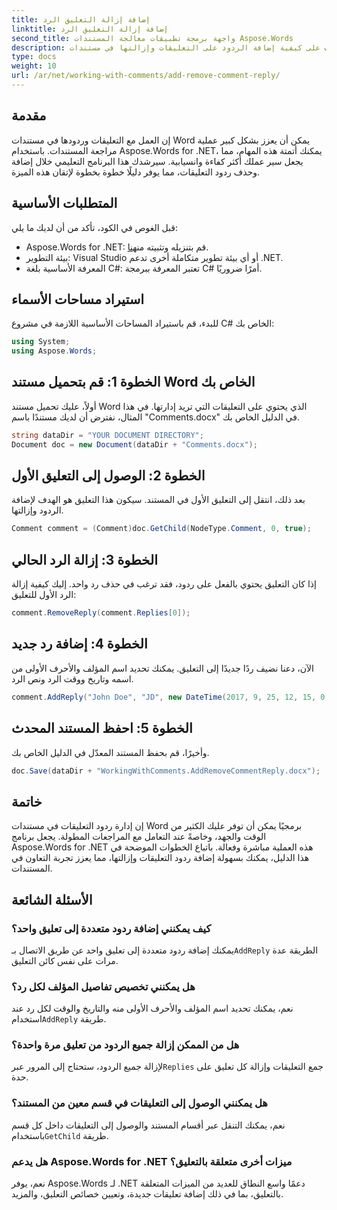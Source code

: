 ```yaml
---
title: إضافة إزالة التعليق الرد
linktitle: إضافة إزالة التعليق الرد
second_title: واجهة برمجة تطبيقات معالجة المستندات Aspose.Words
description: تعرف على كيفية إضافة الردود على التعليقات وإزالتها في مستندات Word باستخدام Aspose.Words for .NET. عزز تعاونك في المستندات باستخدام هذا الدليل التفصيلي.
type: docs
weight: 10
url: /ar/net/working-with-comments/add-remove-comment-reply/
---
```

## مقدمة

إن العمل مع التعليقات وردودها في مستندات Word يمكن أن يعزز بشكل كبير عملية مراجعة المستندات. باستخدام Aspose.Words for .NET، يمكنك أتمتة هذه المهام، مما يجعل سير عملك أكثر كفاءة وانسيابية. سيرشدك هذا البرنامج التعليمي خلال إضافة وحذف ردود التعليقات، مما يوفر دليلًا خطوة بخطوة لإتقان هذه الميزة.

## المتطلبات الأساسية

قبل الغوص في الكود، تأكد من أن لديك ما يلي:

-  Aspose.Words for .NET: قم بتنزيله وتثبيته من[هنا](https://releases.aspose.com/words/net/).
- بيئة التطوير: Visual Studio أو أي بيئة تطوير متكاملة أخرى تدعم .NET.
- المعرفة الأساسية بلغة C#: تعتبر المعرفة ببرمجة C# أمرًا ضروريًا.

## استيراد مساحات الأسماء

للبدء، قم باستيراد المساحات الأساسية اللازمة في مشروع C# الخاص بك:

```csharp
using System;
using Aspose.Words;
```

## الخطوة 1: قم بتحميل مستند Word الخاص بك

أولاً، عليك تحميل مستند Word الذي يحتوي على التعليقات التي تريد إدارتها. في هذا المثال، نفترض أن لديك مستندًا باسم "Comments.docx" في الدليل الخاص بك.

```csharp
string dataDir = "YOUR DOCUMENT DIRECTORY";
Document doc = new Document(dataDir + "Comments.docx");
```

## الخطوة 2: الوصول إلى التعليق الأول

بعد ذلك، انتقل إلى التعليق الأول في المستند. سيكون هذا التعليق هو الهدف لإضافة الردود وإزالتها.

```csharp
Comment comment = (Comment)doc.GetChild(NodeType.Comment, 0, true);
```

## الخطوة 3: إزالة الرد الحالي

إذا كان التعليق يحتوي بالفعل على ردود، فقد ترغب في حذف رد واحد. إليك كيفية إزالة الرد الأول للتعليق:

```csharp
comment.RemoveReply(comment.Replies[0]);
```

## الخطوة 4: إضافة رد جديد

الآن، دعنا نضيف ردًا جديدًا إلى التعليق. يمكنك تحديد اسم المؤلف والأحرف الأولى من اسمه وتاريخ ووقت الرد ونص الرد.

```csharp
comment.AddReply("John Doe", "JD", new DateTime(2017, 9, 25, 12, 15, 0), "New reply");
```

## الخطوة 5: احفظ المستند المحدث

وأخيرًا، قم بحفظ المستند المعدّل في الدليل الخاص بك.

```csharp
doc.Save(dataDir + "WorkingWithComments.AddRemoveCommentReply.docx");
```

## خاتمة

إن إدارة ردود التعليقات في مستندات Word برمجيًا يمكن أن توفر عليك الكثير من الوقت والجهد، وخاصةً عند التعامل مع المراجعات المطولة. يجعل برنامج Aspose.Words for .NET هذه العملية مباشرة وفعالة. باتباع الخطوات الموضحة في هذا الدليل، يمكنك بسهولة إضافة ردود التعليقات وإزالتها، مما يعزز تجربة التعاون في المستندات.

## الأسئلة الشائعة

### كيف يمكنني إضافة ردود متعددة إلى تعليق واحد؟

 يمكنك إضافة ردود متعددة إلى تعليق واحد عن طريق الاتصال بـ`AddReply` الطريقة عدة مرات على نفس كائن التعليق.

### هل يمكنني تخصيص تفاصيل المؤلف لكل رد؟

 نعم، يمكنك تحديد اسم المؤلف والأحرف الأولى منه والتاريخ والوقت لكل رد عند استخدام`AddReply` طريقة.

### هل من الممكن إزالة جميع الردود من تعليق مرة واحدة؟

لإزالة جميع الردود، ستحتاج إلى المرور عبر`Replies` جمع التعليقات وإزالة كل تعليق على حدة.

### هل يمكنني الوصول إلى التعليقات في قسم معين من المستند؟

 نعم، يمكنك التنقل عبر أقسام المستند والوصول إلى التعليقات داخل كل قسم باستخدام`GetChild` طريقة.

### هل يدعم Aspose.Words for .NET ميزات أخرى متعلقة بالتعليق؟

نعم، يوفر Aspose.Words لـ .NET دعمًا واسع النطاق للعديد من الميزات المتعلقة بالتعليق، بما في ذلك إضافة تعليقات جديدة، وتعيين خصائص التعليق، والمزيد.
